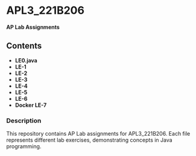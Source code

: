 # APL3_221B206  
**AP Lab Assignments**  

## Contents  
- **LE0.java**  
- **LE-1**  
- **LE-2**  
- **LE-3**
- **LE-4**
- **LE-5**  
- **LE-6**
- **Docker LE-7**  

### Description  
This repository contains AP Lab assignments for APL3_221B206. Each file represents different lab exercises, demonstrating concepts in Java programming.  

